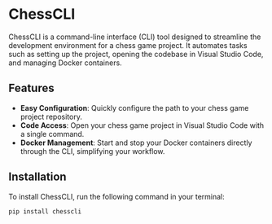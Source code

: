 # ChessCLI

ChessCLI is a command-line interface (CLI) tool designed to streamline the development environment for a chess game project. It automates tasks such as setting up the project, opening the codebase in Visual Studio Code, and managing Docker containers.

## Features

- **Easy Configuration**: Quickly configure the path to your chess game project repository.
- **Code Access**: Open your chess game project in Visual Studio Code with a single command.
- **Docker Management**: Start and stop your Docker containers directly through the CLI, simplifying your workflow.

## Installation

To install ChessCLI, run the following command in your terminal:

```bash
pip install chesscli
```
